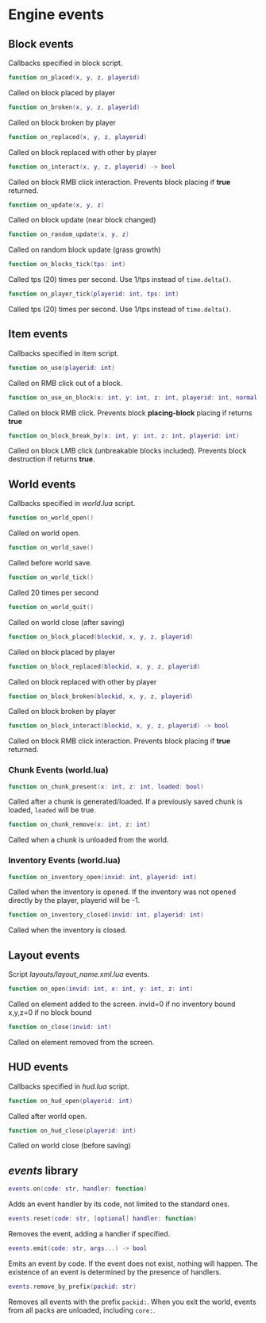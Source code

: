 # Engine events

## Block events

Callbacks specified in block script.

```lua
function on_placed(x, y, z, playerid)
```

Called on block placed by player

```lua
function on_broken(x, y, z, playerid)
```

Called on block broken by player

```lua
function on_replaced(x, y, z, playerid)
```

Called on block replaced with other by player

```lua
function on_interact(x, y, z, playerid) -> bool
```

Called on block RMB click interaction. Prevents block placing if **true** returned.

```lua
function on_update(x, y, z)
```

Called on block update (near block changed)

```lua
function on_random_update(x, y, z)
```

Called on random block update (grass growth)

```lua
function on_blocks_tick(tps: int)
```

Called tps (20) times per second. Use 1/tps instead of `time.delta()`.

```lua
function on_player_tick(playerid: int, tps: int)
```

Called tps (20) times per second. Use 1/tps instead of `time.delta()`.

## Item events

Callbacks specified in item script.

```lua
function on_use(playerid: int)
```

Called on RMB click out of a block.

```lua
function on_use_on_block(x: int, y: int, z: int, playerid: int, normal: vec3)
```

Called on block RMB click. Prevents block **placing-block** placing if returns **true**

```lua
function on_block_break_by(x: int, y: int, z: int, playerid: int)
```

Called on block LMB click (unbreakable blocks included).  Prevents block destruction if returns **true**.

## World events

Callbacks specified in *world.lua* script.

```lua
function on_world_open()
```

Called on world open.

```lua
function on_world_save()
```

Called before world save.

```lua
function on_world_tick()
```

Called 20 times per second

```lua
function on_world_quit()
```

Called on world close (after saving)

```lua
function on_block_placed(blockid, x, y, z, playerid)
```

Called on block placed by player

```lua
function on_block_replaced(blockid, x, y, z, playerid)
```

Called on block replaced with other by player

```lua
function on_block_broken(blockid, x, y, z, playerid)
```

Called on block broken by player

```lua
function on_block_interact(blockid, x, y, z, playerid) -> bool
```

Called on block RMB click interaction. Prevents block placing if **true** returned.

### Chunk Events (world.lua)

```lua
function on_chunk_present(x: int, z: int, loaded: bool)
```

Called after a chunk is generated/loaded. If a previously saved chunk is loaded, `loaded` will be true.

```lua
function on_chunk_remove(x: int, z: int)
```

Called when a chunk is unloaded from the world.

### Inventory Events (world.lua)

```lua
function on_inventory_open(invid: int, playerid: int)
```

Called when the inventory is opened. If the inventory was not opened directly by the player, playerid will be -1.

```lua
function on_inventory_closed(invid: int, playerid: int)
```

Called when the inventory is closed.

## Layout events

Script *layouts/layout_name.xml.lua* events.

```lua
function on_open(invid: int, x: int, y: int, z: int)
```

Called on element added to the screen.
invid=0 if no inventory bound
x,y,z=0 if no block bound

```lua
function on_close(invid: int)
```

Called on element removed from the screen.

## HUD events

Callbacks specified in *hud.lua* script.


```lua
function on_hud_open(playerid: int)
```

Called after world open.

```lua
function on_hud_close(playerid: int)
```

Called on world close (before saving)

## *events* library

```lua
events.on(code: str, handler: function)
```

Adds an event handler by its code, not limited to the standard ones.

```lua
events.reset(code: str, [optional] handler: function)
```

Removes the event, adding a handler if specified.

```lua
events.emit(code: str, args...) -> bool
```

Emits an event by code. If the event does not exist, nothing will happen.
The existence of an event is determined by the presence of handlers.

```lua
events.remove_by_prefix(packid: str)
```

Removes all events with the prefix `packid:`. When you exit the world, events from all packs are unloaded, including `core:`.
